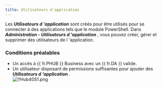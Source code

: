 ```yaml
---
title: Utilisateurs d'application
---
```

Les ***Utilisateurs d 'application*** sont créés pour être utilisés pour se connecter à des applications tels que le module PowerShell.  Dans ***Administration - Utilisateurs d 'application*** , vous pouvez créer, gérer et supprimer des utilisateurs de l 'application.  

### Conditions préalables 

* Un accès à {{ fr.PHUB }} Business avec un {{ fr.DA }} valide. 
* Un utilisateur disposant de permissions suffisantes pour ajouter des ***Utilisateurs d 'application*** .  
![!!Hub4051.png](/img/fr/hub/Hub4051.png) 
